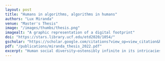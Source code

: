 ```yaml
---
layout: post
title: "Humans in algorithms, algorithms in humans"
authors: "Lux Miranda"
venue: "Master's Thesis"
image: "/images/thumbs/thesis.png"
imagealt: "A graphic representation of a digital footprint"
doi: "https://stars.library.ucf.edu/etd2020/1054/"
gscholar: "https://scholar.google.com/citations?view_op=view_citation&hl=en&user=4Kvx61cAAAAJ&citation_for_view=4Kvx61cAAAAJ:zYLM7Y9cAGgC"
pdf: "/publications/miranda_thesis_2022.pdf"
excerpt: "Human social diversity—ostensibly infinite in its intricacies—may in fact have more finite bounds than previously thought. Cross-culturally and throughout time, it seems that societies repeatedly form into one of two broad \"types\" in terms of social configuration..."
---
```




